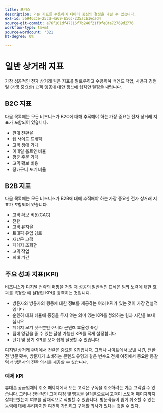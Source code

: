 ```yaml
---
title: 포커스
description: 기본 지표를 수용하여 데이터 중심의 결정을 내릴 수 있습니다.
exl-id: 5b946cce-25cd-4a69-b565-235acb16cad4
source-git-commit: e76f101df47116f7b246f21f0fe0fa72769d2776
workflow-type: tm+mt
source-wordcount: '321'
ht-degree: 0%

---
```


# 일반 상거래 지표

가장 성공적인 전자 상거래 팀은 지표를 팔로우하고 수용하여 백엔드 작업, 사용자 경험 및 (가장 중요한) 고객 행동에 대한 정보에 입각한 결정을 내립니다.

## B2C 지표

다음 목록에는 모든 비즈니스가 B2C에 대해 추적해야 하는 가장 중요한 전자 상거래 지표가 포함되어 있습니다.

- 판매 전환율
- 웹 사이트 트래픽
- 고객 생애 가치
- 이메일 옵트인 비율
- 평균 주문 가격
- 고객 확보 비용
- 장바구니 포기 비율

## B2B 지표

다음 목록에는 모든 비즈니스가 B2B에 대해 추적해야 하는 가장 중요한 전자 상거래 지표가 포함되어 있습니다.

- 고객 확보 비용(CAC)
- 전환
- 고객 유지율
- 트래픽 유입 경로
- 재방문 고객
- 페이지 조회함
- 고객 작업
- 최대 기간

## 주요 성과 지표(KPI)

비즈니스가 디지털 전략의 매핑을 거칠 때 성공의 일반적인 표식은 팀의 노력에 대한 효과를 측정할 때 설정된 KPI를 충족하는 것입니다.

- 방문자와 방문자의 행동에 대한 정보를 제공하는 여러 KPI가 있는 것이 가장 건설적입니다
- 순전히 대화 비율에 중점을 두지 않는 의미 있는 KPI를 정의하는 팀과 시간을 보내십시오
- 페이지 보기 횟수뿐만 아니라 콘텐츠 효율성 측정
- 팀에 영감을 줄 수 있는 달성 가능한 KPI를 적게 설정합니다
- 단기 및 장기 KPI를 보다 쉽게 달성할 수 있습니다

디지털 상거래 환경에서 전환은 중요한 KPI입니다. 그러나 사이트에서 보낸 시간, 전환 전 방문 횟수, 방문자가 소비하는 콘텐츠 유형과 같은 변수도 전체 여정에서 중요한 통찰력과 방문자의 전환 의지를 제공할 수 있습니다.

### 예제 KPI

휴대폰 공급업체의 취소 페이지에서 보는 고객은 구독을 취소하려는 기존 고객일 수 있습니다. 그러나 전반적인 고객 여정 및 행동을 살펴봄으로써 고객이 스토어 페이지까지 살펴보았는지 여부를 잠재적으로 식별할 수 있습니다. 방문객들이 쉽게 취소할 수 있는 능력에 대해 우려하지만 여전히 가입하고 구매할 의사가 있다는 것일 수 있다.
